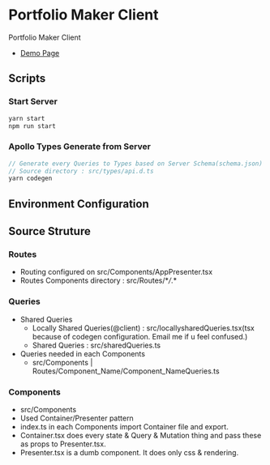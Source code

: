 # Portfolio Maker Client

Portfolio Maker Client

- [Demo Page](https://lopun.github.io/porfolio-maker-client/)

## Scripts

### Start Server

```js
yarn start
npm run start
```

### Apollo Types Generate from Server

```js
// Generate every Queries to Types based on Server Schema(schema.json)
// Source directory : src/types/api.d.ts
yarn codegen
```

## Environment Configuration

## Source Struture

### Routes

- Routing configured on src/Components/AppPresenter.tsx
- Routes Components directory : src/Routes/\*_/_.\*

### Queries

- Shared Queries
  - Locally Shared Queries(@client) : src/locallysharedQueries.tsx(tsx because of codegen configuration. Email me if u feel confused.)
  - Shared Queries : src/sharedQueries.ts
- Queries needed in each Components
  - src/Components | Routes/Component_Name/Component_NameQueries.ts

### Components

- src/Components
- Used Container/Presenter pattern
- index.ts in each Components import Container file and export.
- Container.tsx does every state & Query & Mutation thing and pass these as props to Presenter.tsx.
- Presenter.tsx is a dumb component. It does only css & rendering.

